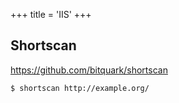 +++
title = 'IIS'
+++

## Shortscan

https://github.com/bitquark/shortscan

```
$ shortscan http://example.org/
```
